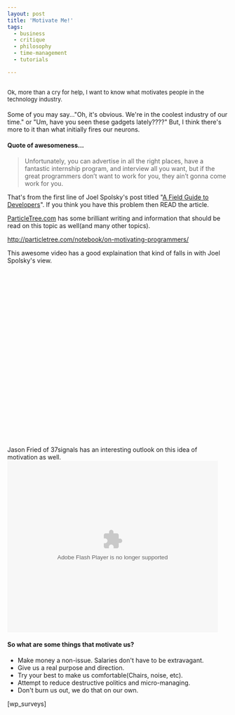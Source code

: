 ```yaml
---
layout: post
title: 'Motivate Me!'
tags:
  - business
  - critique
  - philosophy
  - time-management
  - tutorials

---
```


<h2><span style="font-weight: normal; font-size: 13px;">Ok, more than a cry for help, I want to know what motivates people in the technology industry.</span></h2>
Some of you may say..."Oh, it's obvious. We're in the coolest industry of our time." or "Um, have you seen these gadgets lately????"
But, I think there's more to it than what initially fires our neurons.
<h4><strong>Quote of awesomeness...</strong></h4>
<blockquote>Unfortunately, you can advertise in all the right places, have a fantastic internship program, and interview all you want, but if the great programmers don’t want to work for you, they ain’t gonna come work for you.</blockquote>
That's from the first line of Joel Spolsky's post titled "<a title="A Field Guide to Developers" href="http://www.joelonsoftware.com/articles/FieldGuidetoDevelopers.html ">A Field Guide to Developers</a>".
If you think you have this problem then READ the article.

<a title="Particle Tree" href="http://www.particletree.com">ParticleTree.com</a> has some brilliant writing and information that should be read on this topic as well(and many other topics).

<a href="http://particletree.com/notebook/on-motivating-programmers/">http://particletree.com/notebook/on-motivating-programmers/</a>

This awesome video has a good explaination that kind of falls in with Joel Spolsky's view.

<object classid="clsid:d27cdb6e-ae6d-11cf-96b8-444553540000" width="640" height="385" codebase="http://download.macromedia.com/pub/shockwave/cabs/flash/swflash.cab#version=6,0,40,0"><param name="allowFullScreen" value="true" /><param name="allowscriptaccess" value="always" /><param name="src" value="http://www.youtube.com/v/u6XAPnuFjJc&amp;hl=en_US&amp;fs=1&amp;" /><param name="allowfullscreen" value="true" /><embed type="application/x-shockwave-flash" width="640" height="385" src="http://www.youtube.com/v/u6XAPnuFjJc&amp;hl=en_US&amp;fs=1&amp;" allowscriptaccess="always" allowfullscreen="true"></embed></object>

Jason Fried of 37signals has an interesting outlook on this idea of motivation as well.
<object classid="clsid:d27cdb6e-ae6d-11cf-96b8-444553540000" width="480" height="390" codebase="http://download.macromedia.com/pub/shockwave/cabs/flash/swflash.cab#version=6,0,40,0"><param name="src" value="http://blip.tv/play/AdOYJQI" /><param name="allowfullscreen" value="true" /><embed type="application/x-shockwave-flash" width="480" height="390" src="http://blip.tv/play/AdOYJQI" allowfullscreen="true"></embed></object>
<h4><strong>So what are some things that motivate us?</strong></h4>
<ul>
	<li>Make money a non-issue. Salaries don't have to be extravagant.</li>
	<li>Give us a real purpose and direction.</li>
	<li>Try your best to make us comfortable(Chairs, noise, etc).</li>
	<li>Attempt to reduce destructive politics and micro-managing.</li>
	<li>Don't burn us out, we do that on our own.</li>
</ul>
[wp_surveys]
